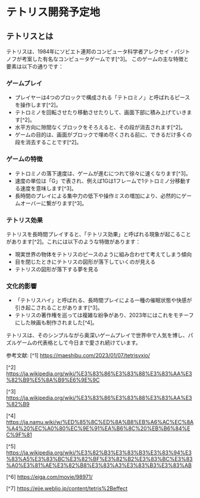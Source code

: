 # テトリス開発予定地
## テトリスとは
テトリスは、1984年にソビエト連邦のコンピュータ科学者アレクセイ・パジトノフが考案した有名なコンピュータゲームです[^3]。
このゲームの主な特徴と要素は以下の通りです：

### ゲームプレイ

- プレイヤーは4つのブロックで構成される「テトロミノ」と呼ばれるピースを操作します[^2]。
- テトロミノを回転させたり移動させたりして、画面下部に積み上げていきます[^2]。
- 水平方向に隙間なくブロックをそろえると、その段が消去されます[^2]。
- ゲームの目的は、画面がブロックで埋め尽くされる前に、できるだけ多くの段を消去することです[^2]。

### ゲームの特徴

- テトロミノの落下速度は、ゲームが進むにつれて徐々に速くなります[^3]。
- 速度の単位は「G」で表され、例えば1Gは1フレームで1テトロミノ分移動する速度を意味します[^3]。
- 長時間のプレイによる集中力の低下や操作ミスの増加により、必然的にゲームオーバーに繋がります[^3]。

### テトリス効果

テトリスを長時間プレイすると、「テトリス効果」と呼ばれる現象が起こることがあります[^2]。これには以下のような特徴があります：

- 現実世界の物体をテトリスのピースのように組み合わせて考えてしまう傾向
- 目を閉じたときにテトリスの図形が落下していくのが見える
- テトリスの図形が落下する夢を見る

### 文化的影響

- 「テトリスハイ」と呼ばれる、長時間プレイによる一種の催眠状態や快感が引き起こされることがあります[^3]。
- テトリスの著作権を巡っては複雑な紛争があり、2023年にはこれをモチーフにした映画も制作されました[^4]。

テトリスは、そのシンプルながら奥深いゲームプレイで世界中で人気を博し、パズルゲームの代表格として今日まで愛され続けています。

参考文献:
[^1] https://maeshibu.com/2023/01/07/tetrisvxio/

[^2] https://ja.wikipedia.org/wiki/%E3%83%86%E3%83%88%E3%83%AA%E3%82%B9%E5%8A%B9%E6%9E%9C

[^3] https://ja.wikipedia.org/wiki/%E3%83%86%E3%83%88%E3%83%AA%E3%82%B9

[^4] https://ja.namu.wiki/w/%ED%85%8C%ED%8A%B8%EB%A6%AC%EC%8A%A4%20%EC%A0%80%EC%9E%91%EA%B6%8C%20%EB%B6%84%EC%9F%81

[^5] https://ja.wikipedia.org/wiki/%E3%82%B3%E3%83%B3%E3%83%94%E3%83%A5%E3%83%BC%E3%82%BF%E3%82%B2%E3%83%BC%E3%83%A0%E3%81%AE%E3%82%B8%E3%83%A3%E3%83%B3%E3%83%AB

[^6] https://eiga.com/movie/98971/

[^7] https://ejje.weblio.jp/content/tetris%2Beffect
